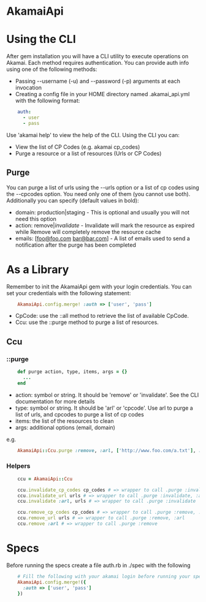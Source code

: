 # AkamaiApi

# Using the CLI

After gem installation you will have a CLI utility to execute operations on Akamai. Each method requires authentication.
You can provide auth info using one of the following methods:

- Passing --username (-u) and --password (-p) arguments at each invocation
- Creating a config file in your HOME directory named .akamai_api.yml with the following format:

```yaml
    auth:
      - user
      - pass
```

Use 'akamai help' to view the help of the CLI.
Using the CLI you can:

- View the list of CP Codes (e.g. akamai cp_codes)
- Purge a resource or a list of resources (Urls or CP Codes)

## Purge

You can purge a list of urls using the --urls option or a list of cp codes using the --cpcodes option. You need only one of them (you cannot use both).
Additionally you can specify (default values in bold):
- domain: production|staging - This is optional and usually you will not need this option
- action: remove|*invalidate* - Invalidate will mark the resource as expired while Remove will completely remove the resource cache
- emails: [foo@foo.com bar@bar.com] - A list of emails used to send a notification after the purge has been completed

# As a Library

Remember to init the AkamaiApi gem with your login credentials. You can set your credentials with the following statement:

```ruby
    AkamaiApi.config.merge! :auth => ['user', 'pass']
```

- CpCode: use the ::all method to retrieve the list of available CpCode.
- Ccu: use the ::purge method to purge a list of resources.

## Ccu

### ::purge

```ruby
    def purge action, type, items, args = {}
      ...
    end
```

- action: symbol or string. It should be 'remove' or 'invalidate'. See the CLI documentation for more details
- type: symbol or string. It should be 'arl' or 'cpcode'. Use arl to purge a list of urls, and cpcodes to purge a list of cp codes
- items: the list of the resources to clean
- args: additional options (email, domain)

e.g.

```ruby
    AkamaiApi::Ccu.purge :remove, :arl, ['http://www.foo.com/a.txt'], :email => ['foo@foo.com']
```

### Helpers

```ruby
    ccu = AkamaiApi::Ccu

    ccu.invalidate_cp_codes cp_codes # => wrapper to call .purge :invalidate, :cpcode
    ccu.invalidate_url urls # => wrapper to call .purge :invalidate, :arl
    ccu.invalidate :arl, urls # => wrapper to call .purge :invalidate

    ccu.remove_cp_codes cp_codes # => wrapper to call .purge :remove, :cpcode
    ccu.remove_url urls # => wrapper to call .purge :remove, :arl
    ccu.remove :arl # => wrapper to call .purge :remove
```

# Specs

Before running the specs create a file auth.rb in ./spec with the following

```ruby
    # Fill the following with your akamai login before running your spec
    AkamaiApi.config.merge!({
      :auth => ['user', 'pass']
    })
```